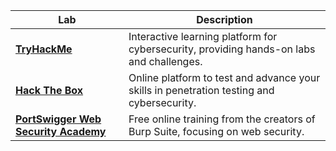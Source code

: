 | Lab | Description |
|-----|-------------|
| **[TryHackMe](https://tryhackme.com/)** | Interactive learning platform for cybersecurity, providing hands-on labs and challenges. |
| **[Hack The Box](https://www.hackthebox.eu/)** | Online platform to test and advance your skills in penetration testing and cybersecurity. |
| **[PortSwigger Web Security Academy](https://portswigger.net/web-security)** | Free online training from the creators of Burp Suite, focusing on web security. |
